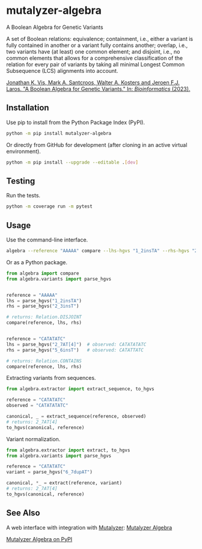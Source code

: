 mutalyzer-algebra
=================
A Boolean Algebra for Genetic Variants  

A set of Boolean relations: equivalence; containment, i.e., either a
variant is fully contained in another or a variant fully contains another;
overlap, i.e., two variants have (at least) one common element; and
disjoint, i.e., no common elements that allows for a comprehensive
classification of the relation for every pair of variants by taking all
minimal Longest Common Subsequence (LCS) alignments into account.

[Jonathan K. Vis, Mark A. Santcroos, Walter A. Kosters and Jeroen F.J. Laros.
"A Boolean Algebra for Genetic Variants." In: *Bioinformatics* (2023).](https://doi.org/10.1093/bioinformatics/btad001)

Installation
------------

Use pip to install from the Python Package Index (PyPI).

```bash
python -m pip install mutalyzer-algebra
```

Or directly from GitHub for development (after cloning in an active
virtual environment).

```bash
python -m pip install --upgrade --editable .[dev]
```

Testing
-------

Run the tests.

```bash
python -m coverage run -m pytest
```

Usage
-----

Use the command-line interface.

```bash
algebra --reference "AAAAA" compare --lhs-hgvs "1_2insTA" --rhs-hgvs "2_3insT"
```

Or as a Python package.

```python
from algebra import compare
from algebra.variants import parse_hgvs


reference = "AAAAA"
lhs = parse_hgvs("1_2insTA")
rhs = parse_hgvs("2_3insT")

# returns: Relation.DISJOINT
compare(reference, lhs, rhs)


reference = "CATATATC"
lhs = parse_hgvs("2_7AT[4]")  # observed: CATATATATC
rhs = parse_hgvs("5_6insT")   # observed: CATATTATC

# returns: Relation.CONTAINS
compare(reference, lhs, rhs)
```

Extracting variants from sequences.

```python
from algebra.extractor import extract_sequence, to_hgvs

reference = "CATATATC"
observed = "CATATATATC"

canonical, _ = extract_sequence(reference, observed)
# returns: 2_7AT[4]
to_hgvs(canonical, reference)
```

Variant normalization.

```python
from algebra.extractor import extract, to_hgvs
from algebra.variants import parse_hgvs

reference = "CATATATC"
variant = parse_hgvs("6_7dupAT")

canonical, *_ = extract(reference, variant)
# returns: 2_7AT[4]
to_hgvs(canonical, reference)
```

See Also
--------

A web interface with integration with [Mutalyzer](https://github.com/mutalyzer): [Mutalyzer Algebra](https://mutalyzer.nl/algebra)

[Mutalyzer Algebra on PyPI](https://pypi.org/project/mutalyzer-algebra/)
